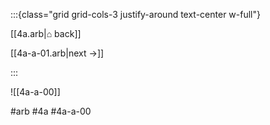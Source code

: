 :::{class="grid grid-cols-3 justify-around text-center w-full"}
<span/>

[[4a.arb|⌂ back]]

[[4a-a-01.arb|next →]]

:::

![[4a-a-00]]

#arb #4a #4a-a-00

